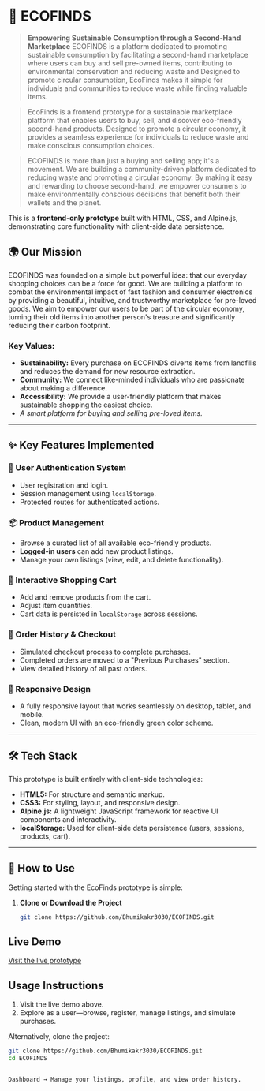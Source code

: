 # 🌱 ECOFINDS

> **Empowering Sustainable Consumption through a Second-Hand Marketplace**
ECOFINDS is a platform dedicated to promoting sustainable consumption by facilitating a second-hand marketplace where users can buy and sell pre-owned items, contributing to environmental conservation and reducing waste and Designed to promote circular consumption, EcoFinds makes it simple for individuals and communities to reduce waste while finding valuable items.

> EcoFinds is a frontend prototype for a sustainable marketplace platform that enables users to buy, sell, and discover eco-friendly second-hand products. Designed to promote a circular economy, it provides a seamless experience for individuals to reduce waste and make conscious consumption choices.

> ECOFINDS is more than just a buying and selling app; it's a movement. We are building a community-driven platform dedicated to reducing waste and promoting a circular economy. By making it easy and rewarding to choose second-hand, we empower consumers to make environmentally conscious decisions that benefit both their wallets and the planet.

This is a **frontend-only prototype** built with HTML, CSS, and Alpine.js, demonstrating core functionality with client-side data persistence.

## 🌍 Our Mission

ECOFINDS was founded on a simple but powerful idea: that our everyday shopping choices can be a force for good. We are building a platform to combat the environmental impact of fast fashion and consumer electronics by providing a beautiful, intuitive, and trustworthy marketplace for pre-loved goods. We aim to empower our users to be part of the circular economy, turning their old items into another person's treasure and significantly reducing their carbon footprint.


### Key Values:
- **Sustainability:** Every purchase on ECOFINDS diverts items from landfills and reduces the demand for new resource extraction.
- **Community:** We connect like-minded individuals who are passionate about making a difference.
- **Accessibility:** We provide a user-friendly platform that makes sustainable shopping the easiest choice.
- *A smart platform for buying and selling pre-loved items.*
---

## ✨ Key Features Implemented

### 🔐 User Authentication System
- User registration and login.
- Session management using `localStorage`.
- Protected routes for authenticated actions.

### 📦 Product Management
- Browse a curated list of all available eco-friendly products.
- **Logged-in users** can add new product listings.
- Manage your own listings (view, edit, and delete functionality).

### 🛒 Interactive Shopping Cart
- Add and remove products from the cart.
- Adjust item quantities.
- Cart data is persisted in `localStorage` across sessions.

### 📜 Order History & Checkout
- Simulated checkout process to complete purchases.
- Completed orders are moved to a "Previous Purchases" section.
- View detailed history of all past orders.

### 📱 Responsive Design
- A fully responsive layout that works seamlessly on desktop, tablet, and mobile.
- Clean, modern UI with an eco-friendly green color scheme.

---

## 🛠️ Tech Stack

This prototype is built entirely with client-side technologies:

- **HTML5:** For structure and semantic markup.
- **CSS3:** For styling, layout, and responsive design.
- **Alpine.js:** A lightweight JavaScript framework for reactive UI components and interactivity.
- **localStorage:** Used for client-side data persistence (users, sessions, products, cart).

---

## 🚀 How to Use

Getting started with the EcoFinds prototype is simple:

1. **Clone or Download the Project**
   ```bash
   git clone https://github.com/Bhumikakr3030/ECOFINDS.git

##  Live Demo
[Visit the live prototype](https://Bhumikakr3030.github.io/ECOFINDS/)

##  Usage Instructions
1. Visit the live demo above.
2. Explore as a user—browse, register, manage listings, and simulate purchases.

Alternatively, clone the project:

```bash
git clone https://github.com/Bhumikakr3030/ECOFINDS.git
cd ECOFINDS


Dashboard → Manage your listings, profile, and view order history.
